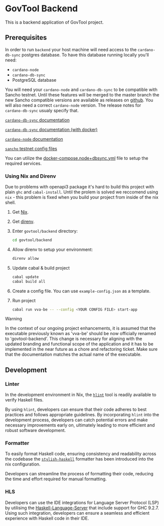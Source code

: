# GovTool Backend

This is a backend application of GovTool project.

## Prerequisites

In order to run `backend` your host machine will need access to the `cardano-db-sync` postgres database. To have this database running locally you'll need:
* `cardano-node`
* `cardano-db-sync`
* PostgreSQL database

You will need your `cardano-node` and `cardano-db-sync` to be compatible with Sancho testnet. Until these features will be merged to the master branch the new Sancho compatible versions are available as releases on [github](https://github.com/IntersectMBO/cardano-db-sync/releases). You will also need a correct `cardano-node` version. The release notes for `cardano-db-sync` usualy specify that.

[`cardano-db-sync` documentation](https://github.com/IntersectMBO/cardano-db-sync/blob/master/doc/building-running.md)

[`cardano-db-sync` documentation (with docker)](https://github.com/IntersectMBO/cardano-db-sync/blob/master/doc/docker.md)

[`cardano-node` documentation](https://github.com/IntersectMBO/cardano-node/blob/master/README.rst)

[`sancho` testnet config files](https://sancho.network/tutorials/start-node/)

You can utilize the [docker-compose.node+dbsync.yml](../../scripts/govtool/docker-compose.node+dbsync.yml) file to setup the required services.

### Using Nix and Direnv

Due to problems with openapi3 package it's hard to build this project with plain `ghc` and `cabal-install`. Until the prolem is solved we reccomend using `nix` - this problem is fixed when you build your project from inside of the nix shell.

1. Get [Nix](https://nixos.org/download).

2. Get [direnv](https://direnv.net/).

3. Enter `govtool/backend` directory:

    ```sh
    cd govtool/backend
    ```

4. Allow direnv to setup your environment:

    ```sh
    direnv allow
    ```

5. Update cabal & build project
    ```sh
    cabal update
    cabal build all
    ```
6. Create a config file. You can use `example-config.json` as a template.

7. Run project
    ```sh
    cabal run vva-be -- --config <YOUR CONFIG FILE> start-app
    ```
> [!WARNING]
> In the context of our ongoing project enhancements, it is assumed that the executable previously known as 'vva-be' should be now officially renamed to 'govtool-backend'. This change is necessary for aligning with the updated branding and functional scope of the application and it has to be implemented in the near future as a chore and refactoring ticket. Make sure that the documentation matches the actual name of the executable.

## Development

### Linter

In the development environment in Nix, the [`hlint`](https://github.com/ndmitchell/hlint) tool is readily available to verify Haskell files.

By using `hlint`, developers can ensure that their code adheres to best practices and follows appropriate guidelines. By incorporating `hlint` into the development process, developers can catch potential errors and make necessary improvements early on, ultimately leading to more efficient and robust software development.

### Formatter

To easily format Haskell code, ensuring consistency and readability across the codebase the [`stylish-haskell`](https://github.com/haskell/stylish-haskell) formatter has been introduced into the nix configuration.

Developers can streamline the process of formatting their code, reducing the time and effort required for manual formatting.

### HLS

Developers can use the IDE integrations for Language Server Protocol (LSP) by utilising the [Haskell-Language-Server](https://github.com/haskell/haskell-language-server) that include support for GHC 9.2.7. Using such integration, developers can ensure a seamless and efficient experience with Haskell code in their IDE.
